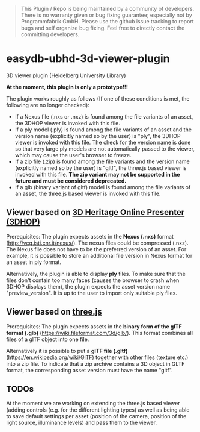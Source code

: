 > This Plugin / Repo is being maintained by a community of developers.
There is no warranty given or bug fixing guarantee; especially not by
Programmfabrik GmbH. Please use the github issue tracking to report bugs
and self organize bug fixing. Feel free to directly contact the committing
developers.

# easydb-ubhd-3d-viewer-plugin
3D viewer plugin (Heidelberg University Library)

**At the moment, this plugin is only a prototype!!!**

The plugin works roughly as follows (If one of these conditions is met, the following are no longer checked):

 * If a Nexus file (.nxs or .nxz) is found among the file variants of an asset, the 3DHOP viewer is invoked with this file.
 * If a ply model (.ply) is found among the file variants of an asset and the version name (explicitly named so by the user) is "ply", the 3DHOP viewer is invoked with this file. The check for the version name is done so that very large ply models are not automatically passed to the viewer, which may cause the user's browser to freeze.
 * If a zip file (.zip) is found among the file variants and the version name (explicitly named so by the user) is "gltf", the three.js based viewer is invoked with this file. **The zip variant may not be supported in the future and must be considered deprecated.**
 * If a glb (binary variant of gltf) model is found among the file variants of an asset, the three.js based viewer is invoked with this file.

## Viewer based on [3D Heritage Online Presenter (3DHOP)](http://vcg.isti.cnr.it/3dhop/index.php)

Prerequisites:
The plugin expects assets in the **Nexus (.nxs)** format (http://vcg.isti.cnr.it/nexus/). The nexus files could be compressed (.nxz). The Nexus file does not have to be the preferred version of an asset. For example, it is possible to store an additional file version in Nexus format for an asset in ply format.

Alternatively, the plugin is able to display **ply** files. To make sure that the files don't contain too many faces (causes the browser to crash when 3DHOP displays them), the plugin expects the asset version name "preview_version". It is up to the user to import only suitable ply files.

## Viewer based on [three.js](https://threejs.org/)

Prerequisites:
The plugin expects assets in the **binary form of the glTF format (.glb)** (https://wiki.fileformat.com/3d/glb/). This format combines all files of a glTF object into one file.

Alternatively it is possible to put a **glTF file (.gltf)** (https://en.wikipedia.org/wiki/GlTF) together with other files (texture etc.) into a zip file. To indicate that a zip archive contains a 3D object in GLTF format, the corresponding asset version must have the name "gltf".

## TODOs

At the moment we are working on extending the three.js based viewer (adding controls (e.g. for the different lighting types) as well as being able to save default settings per asset (position of the camera, position of the light source, illuminance levels) and pass them to the viewer.
